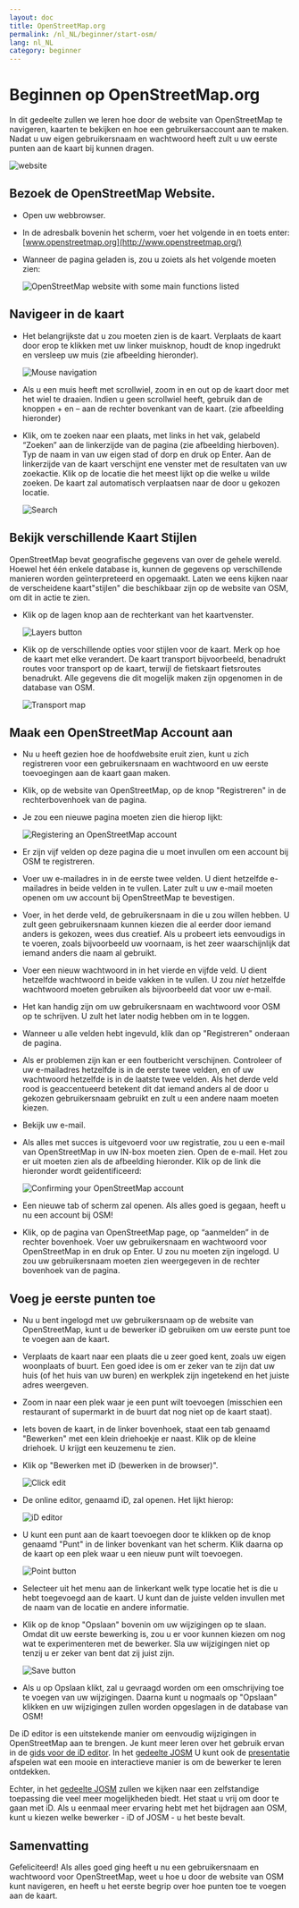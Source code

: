 ```yaml
---
layout: doc
title: OpenStreetMap.org
permalink: /nl_NL/beginner/start-osm/
lang: nl_NL
category: beginner
---
```


Beginnen op OpenStreetMap.org
====================================


In dit gedeelte zullen we leren hoe door de website van OpenStreetMap te navigeren, kaarten te bekijken en hoe een gebruikersaccount aan te maken. Nadat u uw eigen gebruikersnaam en wachtwoord heeft zult u uw eerste punten aan de kaart bij kunnen dragen.

![website][]

Bezoek de OpenStreetMap Website.
-------------------------------

- Open uw webbrowser.
- In de adresbalk bovenin het scherm, voer het volgende in en toets enter:
    [www.openstreetmap.org](http://www.openstreetmap.org/)
- Wanneer de pagina geladen is, zou u zoiets als het volgende moeten zien:

    ![OpenStreetMap website with some main functions listed][]

Navigeer in de kaart
----------------

-   Het belangrijkste dat u zou moeten zien is de kaart. Verplaats de kaart door erop te klikken met uw linker muisknop, houdt de knop ingedrukt en versleep uw muis (zie afbeelding hieronder).

    ![Mouse navigation][]

-   Als u een muis heeft met scrollwiel, zoom in en out op de kaart door met het wiel te draaien. Indien u geen scrollwiel heeft, gebruik dan de knoppen + en –  aan de rechter bovenkant van de kaart. (zie afbeelding hieronder)
-   Klik, om te zoeken naar een plaats, met links in het vak, gelabeld “Zoeken” aan de linkerzijde van de pagina (zie afbeelding hierboven). Typ de naam in van uw eigen stad of dorp en druk op Enter. Aan de linkerzijde van de kaart verschijnt ene venster met de resultaten van uw zoekactie. Klik op de locatie die het meest lijkt op die welke u wilde zoeken. De kaart zal automatisch verplaatsen naar de door u gekozen locatie.

    ![Search][]
   

Bekijk verschillende Kaart Stijlen
------------------------

OpenStreetMap bevat geografische gegevens van over de gehele wereld. Hoewel het één enkele database is, kunnen de gegevens op verschillende manieren worden geïnterpreteerd en opgemaakt. Laten we eens kijken naar de verscheidene kaart"stijlen" die beschikbaar zijn op de website van OSM, om dit in actie te zien.

- Klik op de lagen knop aan de rechterkant van het kaartvenster.

    ![Layers button][]

-   Klik op de verschillende opties voor stijlen voor de kaart. Merk op hoe de kaart met elke verandert. De kaart transport bijvoorbeeld, benadrukt routes voor transport op de kaart, terwijl de fietskaart fietsroutes benadrukt. Alle gegevens die dit mogelijk maken zijn opgenomen in de database van OSM.

    ![Transport map][]

Maak een OpenStreetMap Account aan
-------------------------------

- Nu u heeft gezien hoe de hoofdwebsite eruit zien, kunt u zich registreren voor een gebruikersnaam en wachtwoord en uw eerste toevoegingen aan de kaart gaan maken. 
- Klik, op de website van OpenStreetMap, op de knop "Registreren" in de rechterbovenhoek van de pagina.
- Je zou een nieuwe pagina moeten zien die hierop lijkt:

    ![Registering an OpenStreetMap account][]

- Er zijn vijf velden op deze pagina die u moet invullen om een account bij OSM te registreren.
-   Voer uw e-mailadres in in de eerste twee velden. U dient hetzelfde e-mailadres in beide velden in te vullen. Later zult u uw e-mail moeten openen om uw account bij OpenStreetMap te bevestigen.
-   Voer, in het derde veld, de gebruikersnaam in die u zou willen hebben. U zult geen gebruikersnaam kunnen kiezen die al eerder door iemand anders is gekozen, wees dus creatief. Als u probeert iets eenvoudigs in te voeren, zoals bijvoorbeeld uw voornaam, is het zeer waarschijnlijk dat iemand anders die naam al gebruikt.
-   Voer een nieuw wachtwoord in in het vierde en vijfde veld. U dient hetzelfde wachtwoord in beide vakken in te vullen. U zou *niet* hetzelfde wachtwoord moeten gebruiken als bijvoorbeeld dat voor uw e-mail.
- Het kan handig zijn om uw gebruikersnaam en wachtwoord voor OSM op te schrijven. U zult het later nodig hebben om in te loggen.
- Wanneer u alle velden hebt ingevuld, klik dan op "Registreren" onderaan de pagina.
-   Als er problemen zijn kan er een foutbericht verschijnen. Controleer of uw e-mailadres hetzelfde is in de eerste twee velden, en of uw wachtwoord hetzelfde is in de laatste twee velden. Als het derde veld rood is geaccentueerd betekent dit dat iemand anders al de door u gekozen gebruikersnaam gebruikt en zult u een andere naam moeten kiezen.
-   Bekijk uw e-mail.
-   Als alles met succes is uitgevoerd voor uw registratie, zou u een e-mail van OpenStreetMap in uw IN-box moeten zien. Open de e-mail. Het zou er uit moeten zien als de afbeelding hieronder. Klik op de link die hieronder wordt geïdentificeerd:

    ![Confirming your OpenStreetMap account][]

-  Een nieuwe tab of scherm zal openen. Als alles goed is gegaan, heeft u nu een account bij OSM!
-   Klik, op de pagina van OpenStreetMap page, op “aanmelden” in de rechter bovenhoek. Voer uw gebruikersnaam en wachtwoord voor OpenStreetMap in en druk op Enter. U zou nu moeten zijn ingelogd. U zou uw gebruikersnaam moeten zien weergegeven in de rechter bovenhoek van de pagina.

Voeg je eerste punten toe
------------------------

-  Nu u bent ingelogd met uw gebruikersnaam op de website van OpenStreetMap, kunt u de bewerker iD gebruiken om uw eerste punt toe te voegen aan de kaart. 
-  Verplaats de kaart naar een plaats die u zeer goed kent, zoals uw eigen woonplaats of buurt. Een goed idee is om er zeker van te zijn dat uw huis (of het huis van uw buren) en werkplek zijn ingetekend en het juiste adres weergeven. 
- Zoom in naar een plek waar je een punt wilt toevoegen (misschien een restaurant of supermarkt in de buurt dat nog niet op de kaart staat).
-  Iets boven de kaart, in de linker bovenhoek, staat een tab genaamd "Bewerken" met een klein driehoekje er naast. Klik op de kleine driehoek. U krijgt een keuzemenu te zien.
- Klik op "Bewerken met iD (bewerken in de browser)".

    ![Click edit][]

- De online editor, genaamd iD, zal openen. Het lijkt hierop:

    ![iD editor][]

-  U kunt een punt aan de kaart toevoegen door te klikken op de knop genaamd "Punt" in de linker bovenkant van het scherm. Klik daarna op de kaart op een plek waar u een nieuw punt wilt toevoegen. 

    ![Point button][]    

-   Selecteer uit het menu aan de linkerkant welk type locatie het is die u hebt toegevoegd aan de kaart. U kunt dan de juiste velden invullen met de naam van de locatie en andere informatie.
-   Klik op de knop "Opslaan" bovenin om uw wijzigingen op te slaan. Omdat dit uw eerste bewerking is, zou u er voor kunnen kiezen om nog wat te experimenteren met de bewerker. Sla uw wijzigingen niet op tenzij u er zeker van bent dat zij juist zijn.

    ![Save button][]    

- Als u op Opslaan klikt, zal u gevraagd worden om een omschrijving toe te voegen van uw wijzigingen. Daarna kunt u nogmaals op "Opslaan" klikken en uw wijzigingen zullen worden opgeslagen in de database van OSM! 


De iD editor is een uitstekende manier om eenvoudig wijzigingen in OpenStreetMap aan te brengen. Je kunt meer leren over het gebruik ervan in de [gids voor de iD editor](/nl_NL/beginner/id-editor/). In het [gedeelte JOSM](/nl_NL/josm/) U kunt ook de [presentatie](http://www.openstreetmap.org/edit?editor=id#walkthrough=true) afspelen wat een mooie en interactieve manier is om de bewerker te leren ontdekken.

Echter, in het [gedeelte JOSM](/nl_NL/josm/) zullen we kijken naar een zelfstandige toepassing die veel meer mogelijkheden biedt.  Het staat u vrij om door te gaan met iD. Als u eenmaal meer ervaring hebt met het bijdragen aan OSM, kunt u kiezen welke bewerker - iD of JOSM - u het beste bevalt.

Samenvatting
-------

Gefeliciteerd! Als alles goed ging heeft u nu een gebruikersnaam en wachtwoord voor OpenStreetMap, weet u hoe u door de website van OSM kunt navigeren, en heeft u het eerste begrip over hoe punten toe te voegen aan de kaart.



[website]: /images/beginner/start-osm_website.png
[OpenStreetMap website with some main functions listed]: /images/beginner/osm-website-main-functions.png
[Mouse navigation]: /images/beginner/mouse-navigation.png
[Search]: /images/beginner/search.png
[Layers button]: /images/beginner/layers.png
[Transport map]: /images/beginner/transport-map.png
[Registering an OpenStreetMap account]: /images/beginner/registering-account.png
[Confirming your OpenStreetMap account]: /images/beginner/confirming-account.png
[Click edit]: /images/beginner/click-edit.png
[iD editor]: /images/beginner/id-editor.png
[Point button]: /images/beginner/point-button.png
[Save button]: /images/beginner/save-button.png